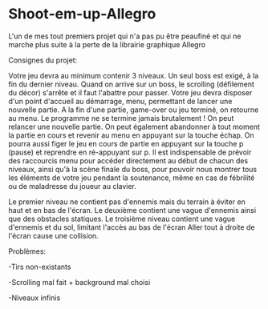 # Shoot-em-up-Allegro
L'un de mes tout premiers projet qui n'a pas pu être peaufiné et qui ne marche plus suite à la perte de la librairie graphique Allegro

Consignes du projet:

Votre jeu devra au minimum contenir 3 niveaux.
Un seul boss est exigé, à la fin du dernier niveau.
Quand on arrive sur un boss, le scrolling (défilement du décor) s'arrête et il faut l'abattre pour passer.
Votre jeu devra disposer d'un point d'accueil au démarrage, menu, permettant de lancer une nouvelle partie. 
A la fin d'une partie, game-over ou jeu terminé, on retourne au menu.
Le programme ne se termine jamais brutalement ! On peut relancer une nouvelle partie. 
On peut également abandonner à tout moment la partie en cours et revenir au menu en appuyant sur la touche échap. 
On pourra aussi figer le jeu en cours de partie en appuyant sur la touche p (pause) et reprendre en ré-appuyant sur p.
Il est indispensable de prévoir des raccourcis menu pour accéder directement au début de chacun des niveaux, ainsi qu'à la scène finale du boss, 
pour pouvoir nous montrer tous les éléments de votre jeu pendant la soutenance, même en cas de fébrilité ou de maladresse
du joueur au clavier.



Le premier niveau ne contient pas d'ennemis mais du terrain à éviter en haut et en bas de l'écran.
Le deuxième contient une vague d'ennemis ainsi que des obstacles statiques.
Le troisième niveau contient une vague d'ennemis et du sol, limitant l'accès au bas de l'écran
Aller tout à droite de l'écran cause une collision.

Problèmes:

-Tirs non-existants

-Scrolling mal fait + background mal choisi

-Niveaux infinis
